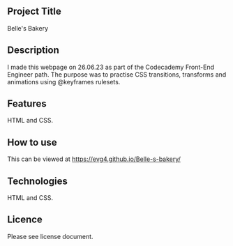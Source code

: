 ## Project Title
Belle's Bakery
## Description
I made this webpage on 26.06.23 as part of the Codecademy Front-End Engineer path. The purpose was to practise CSS transitions, transforms and animations using @keyframes rulesets.
## Features
HTML and CSS.
## How to use
This can be viewed at https://evg4.github.io/Belle-s-bakery/
## Technologies
HTML and CSS.
## Licence
Please see license document.


